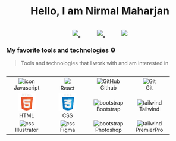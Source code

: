 
<h1 align="center"> Hello, I am Nirmal Maharjan</a></h1>

<h2 align="center">
 <a href="https://www.instagram.com/nirmal_mzn/">
<img src="https://img.shields.io/badge/Instagram-%23E4405F.svg?style=for-the-badge&logo=Instagram&logoColor=white">
</a>
 &nbsp;&nbsp;&nbsp;&nbsp;&nbsp;&nbsp;&nbsp;&nbsp;
<a href="https://www.facebook.com/profile.php?id=100007743409015">
<img src="https://img.shields.io/badge/-Facebook?style=for-the-badge&logo=Facebook&label=%20Facebook&labelColor=%232C64F6&color=%232C64F6">
</a>
&nbsp;&nbsp;&nbsp;&nbsp;&nbsp;&nbsp;&nbsp;&nbsp;
<a href="https://www.linkedin.com/in/nirmal-maharjan-a15018233/">
<img src="https://img.shields.io/badge/Linkedin-%231DA1F2.svg?style=for-the-badge&logo=Linkedin&logoColor=white">
</a>


</h2>
<div class="container" style= "height: 399px;">


<h3>My favorite tools and technologies ⚙️</h3> 

> Tools and technologies that I work with and am interested in

 
<table align="left" margin=0>

   <tr>
    <td align="center" width="96">
        <img src="https://techstack-generator.vercel.app/js-icon.svg" alt="icon" width="65" height="65" />
      <br>Javascript
    </td>
   <td align="center" width="96">
        <img src="https://techstack-generator.vercel.app/react-icon.svg" />
      <br>React
    </td>
       <td align="center" width="96">
        <img src="https://techstack-generator.vercel.app/github-icon.svg" width="65" height="65" alt="GitHub" />
      <br>Github
    </td>
         <td align="center" width="96">
        <img src="https://skillicons.dev/icons?i=git" width="48" height="48" alt="Git" />
      <br>Git
    </td> 
 
 </tr>
  
  <tr>
    <td align="center"  width="96">
        <img src="https://raw.githubusercontent.com/oscarvalenzuela25/oscarvalenzuela25/main/html.gif" width="48" height="48" alt="HTML" />
      <br>HTML
    </td>
    <td align="center" width="96">
        <img src="https://raw.githubusercontent.com/oscarvalenzuela25/oscarvalenzuela25/main/css.gif" width="48" height="48" alt="css" />
      <br>CSS
    </td>
    <td align="center"  width="96">
        <img src="https://blogs.purecode.ai/blogs/wp-content/uploads/2023/12/giphy-6.gif" width="48" height="48" alt="bootstrap" />
      <br>Bootstrap
    </td>
    <td align="center" width="96">
        <img src="https://skillicons.dev/icons?i=tailwind" width="48" height="48" alt="tailwind" />
      <br>Tailwind
    </td>
  </tr>



  
  <tr>
    <td align="center"  width="96">
        <img src="https://media2.giphy.com/media/tH16KZtl30ZO2RRH6T/giphy.gif?cid=6c09b952c5yot1c5rikuajcxi5g3ekltvt6275f7sq4grzsu&ep=v1_internal_gif_by_id&rid=giphy.gif&ct=s" width="48" height="48" alt="css" />
     <br> Illustrator
    </td>
    <td align="center" width="96">
        <img src="https://cdn.dribbble.com/users/2653319/screenshots/6813714/figma_logo_animation.gif" width="48" height="48" alt="css" />
      <br>Figma
    </td>
    <td align="center"  width="96">
        <img src="https://media4.giphy.com/media/fwVbk6gQQda3U1nJwm/giphy.gif?cid=6c09b952lyx2b4r6q0ihs800pu5hd7v0jm2zm3hq2pvncl9w&ep=v1_internal_gif_by_id&rid=giphy.gif&ct=s" width="52" height="52" alt="bootstrap" />
      <br>Photoshop
    </td>
    <td align="center" width="96">
        <img src="https://media.tenor.com/sgynagBNtGUAAAAM/premiere-pro.gif" width="48" height="48" alt="tailwind" />
      <br>PremierPro
    </td>
  </tr>
  
</table>
<br>
</div>